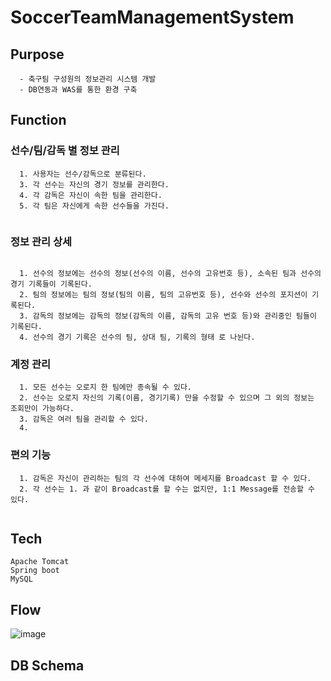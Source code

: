 # SoccerTeamManagementSystem

## Purpose
~~~
  - 축구팀 구성원의 정보관리 시스템 개발
  - DB연동과 WAS를 통한 환경 구축
~~~


## Function
### 선수/팀/감독 별 정보 관리
~~~
  1. 사용자는 선수/감독으로 분류된다.
  3. 각 선수는 자신의 경기 정보를 관리한다.
  4. 각 감독은 자신이 속한 팀을 관리한다.
  5. 각 팀은 자신에게 속한 선수들을 가진다.
  
~~~
### 정보 관리 상세
~~~
  
  1. 선수의 정보에는 선수의 정보(선수의 이름, 선수의 고유번호 등), 소속된 팀과 선수의 경기 기록들이 기록된다.
  2. 팀의 정보에는 팀의 정보(팀의 이름, 팀의 고유번호 등), 선수와 선수의 포지션이 기록된다.
  3. 감독의 정보에는 감독의 정보(감독의 이름, 감독의 고유 번호 등)와 관리중인 팀들이 기록된다.
  4. 선수의 경기 기록은 선수의 팀, 상대 팀, 기록의 형태 로 나뉜다.
~~~

### 계정 관리
~~~
  1. 모든 선수는 오로지 한 팀에만 종속될 수 있다.
  2. 선수는 오로지 자신의 기록(이름, 경기기록) 만을 수정할 수 있으며 그 외의 정보는 조회만이 가능하다.
  3. 감독은 여러 팀을 관리할 수 있다.
  4. 
~~~

### 편의 기능
~~~
  1. 감독은 자신이 관리하는 팀의 각 선수에 대하여 메세지를 Broadcast 할 수 있다.
  2. 각 선수는 1. 과 같이 Broadcast를 할 수는 없지만, 1:1 Message를 전송할 수 있다.
  
~~~

## Tech
~~~
Apache Tomcat
Spring boot
MySQL
~~~
## Flow

![image](https://user-images.githubusercontent.com/51821505/190554199-51cca9ae-e9c1-49b2-b810-5486b1fe5074.png)

## DB Schema
